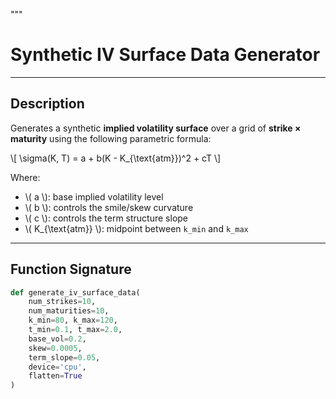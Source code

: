 """
# Synthetic IV Surface Data Generator
---

## Description

Generates a synthetic **implied volatility surface** over a grid of **strike × maturity** using the following parametric formula:

\\[
\\sigma(K, T) = a + b(K - K_{\\text{atm}})^2 + cT
\\]

Where:
- \\( a \\): base implied volatility level
- \\( b \\): controls the smile/skew curvature
- \\( c \\): controls the term structure slope
- \\( K_{\\text{atm}} \\): midpoint between `k_min` and `k_max`

---

## Function Signature

```python
def generate_iv_surface_data(
    num_strikes=10,
    num_maturities=10,
    k_min=80, k_max=120,
    t_min=0.1, t_max=2.0,
    base_vol=0.2,
    skew=0.0005,
    term_slope=0.05,
    device='cpu',
    flatten=True
)